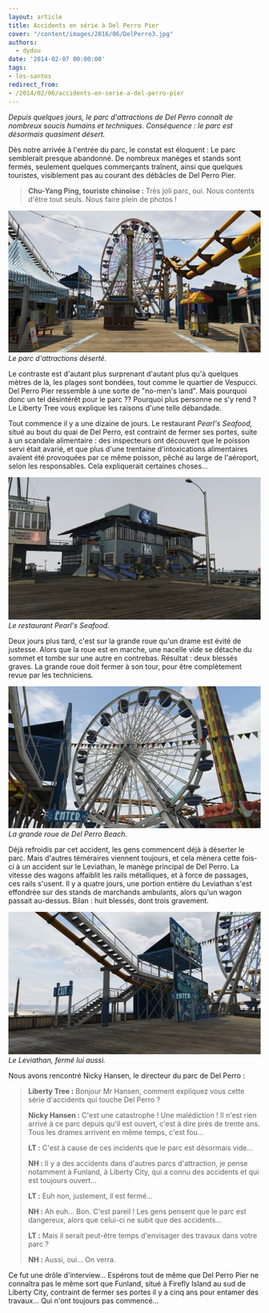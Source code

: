 ```yaml
---
layout: article
title: Accidents en série à Del Perro Pier
cover: "/content/images/2016/06/DelPerro3.jpg"
authors:
  - dydou
date: '2014-02-07 00:00:00'
tags:
- los-santos
redirect_from:
- /2014/02/06/accidents-en-serie-a-del-perro-pier
---
```


_Depuis quelques jours, le parc d'attractions de Del Perro connaît de nombreux soucis humains et techniques. Conséquence : le parc est désormais quasiment désert._

Dès notre arrivée à l'entrée du parc, le constat est éloquent : Le parc semblerait presque abandonné. De nombreux manèges et stands sont fermés, seulement quelques commerçants traînent, ainsi que quelques touristes, visiblement pas au courant des débâcles de Del Perro Pier.

> **Chu-Yang Ping, touriste chinoise :** Très joli parc, oui. Nous contents d'être tout seuls. Nous faire plein de photos !

![Le parc d'attractions déserté.](/content/images/2016/06/DelPerro.jpg)
_Le parc d'attractions déserté._

Le contraste est d'autant plus surprenant d'autant plus qu'à quelques mètres de là, les plages sont bondées, tout comme le quartier de Vespucci. Del Perro Pier ressemble à une sorte de "no-men's land". Mais pourquoi donc un tel désintérêt pour le parc ?? Pourquoi plus personne ne s'y rend ? Le Liberty Tree vous explique les raisons d'une telle débandade.

Tout commence il y a une dizaine de jours. Le restaurant _Pearl's Seafood,_ situé au bout du quai de Del Perro, est contraint de fermer ses portes, suite à un scandale alimentaire : des inspecteurs ont découvert que le poisson servi était avarié, et que plus d'une trentaine d'intoxications alimentaires avaient été provoquées par ce même poisson, pêché au large de l'aéroport, selon les responsables. Cela expliquerait certaines choses...

![Le restaurant Pearl's Seafood.](/content/images/2016/06/DelPerro5.jpg)
_Le restaurant Pearl's Seafood._

Deux jours plus tard, c'est sur la grande roue qu'un drame est évité de justesse. Alors que la roue est en marche, une nacelle vide se détache du sommet et tombe sur une autre en contrebas. Résultat : deux blessés graves. La grande roue doit fermer à son tour, pour être complètement revue par les techniciens.

![La grande roue de Del Perro Beach.](/content/images/2016/06/DelPerro4.jpg)
_La grande roue de Del Perro Beach._

Déjà refroidis par cet accident, les gens commencent déjà à déserter le parc. Mais d'autres téméraires viennent toujours, et cela mènera cette fois-ci à un accident sur le Leviathan, le manège principal de Del Perro. La vitesse des wagons affaiblit les rails métalliques, et à force de passages, ces rails s'usent. Il y a quatre jours, une portion entière du Leviathan s'est effondrée sur des stands de marchands ambulants, alors qu'un wagon passait au-dessus. Bilan : huit blessés, dont trois gravement.

![Le Leviathan, fermé lui aussi.](/content/images/2016/06/DelPerro2.jpg)
_Le Leviathan, fermé lui aussi._

Nous avons rencontré Nicky Hansen, le directeur du parc de Del Perro :

> **Liberty Tree :** Bonjour Mr Hansen, comment expliquez vous cette série d'accidents qui touche Del Perro ?
> 
> **Nicky Hansen :** C'est une catastrophe ! Une malédiction ! Il n'est rien arrivé à ce parc depuis qu'il est ouvert, c'est à dire près de trente ans. Tous les drames arrivent en même temps, c'est fou...
> 
> **LT :** C'est à cause de ces incidents que le parc est désormais vide...
> 
> **NH :** Il y a des accidents dans d'autres parcs d'attraction, je pense notamment à Funland, à Liberty City, qui a connu des accidents et qui est toujours ouvert...
> 
> **LT :** Euh non, justement, il est fermé...
> 
> **NH :** Ah euh... Bon. C'est pareil ! Les gens pensent que le parc est dangereux, alors que celui-ci ne subit que des accidents...
> 
> **LT :** Mais il serait peut-être temps d'envisager des travaux dans votre parc ?
> 
> **NH :** Aussi, oui... On verra.

Ce fut une drôle d'interview... Espérons tout de même que Del Perro Pier ne connaîtra pas le même sort que Funland, situé à Firefly Island au sud de Liberty City, contraint de fermer ses portes il y a cinq ans pour entamer des travaux... Qui n'ont toujours pas commencé...